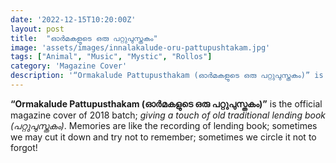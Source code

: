 ```yaml
---
date: '2022-12-15T10:20:00Z'
layout: post
title:  "ഓർമകളുടെ ഒരു പറ്റുപുസ്തകം"
image: 'assets/images/innalakalude-oru-pattupushtakam.jpg'
tags: ["Animal", "Music", "Mystic", "Rollos"]
category: 'Magazine Cover'
description: '“Ormakalude Pattupusthakam (ഓർമകളുടെ ഒരു പറ്റുപുസ്തകം)” is the official magazine cover of 2018 batch; giving a touch of old traditional lending book (പറ്റുപുസ്തകം). Memories are like the recording of lending book; sometimes we may cut it down and try not to remember; sometimes we circle it not to forgot!'
---
```

**“Ormakalude Pattupusthakam (ഓർമകളുടെ ഒരു പറ്റുപുസ്തകം)”** is the official magazine cover of 2018 batch; *giving a touch of old traditional lending book (പറ്റുപുസ്തകം)*. Memories are like the recording of lending book; sometimes we may cut it down and try not to remember; sometimes we circle it not to forgot!
